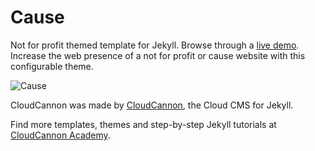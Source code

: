 # Cause
Not for profit themed template for Jekyll. Browse through a [live demo](https://clean-oryx.cloudvent.net/).
Increase the web presence of a not for profit or cause website with this configurable theme.

![Cause](images/_screenshot.jpg)

CloudCannon was made by [CloudCannon](http://cloudcannon.com/), the Cloud CMS for Jekyll.

Find more templates, themes and step-by-step Jekyll tutorials at [CloudCannon Academy](https://learn.cloudcannon.com/).

